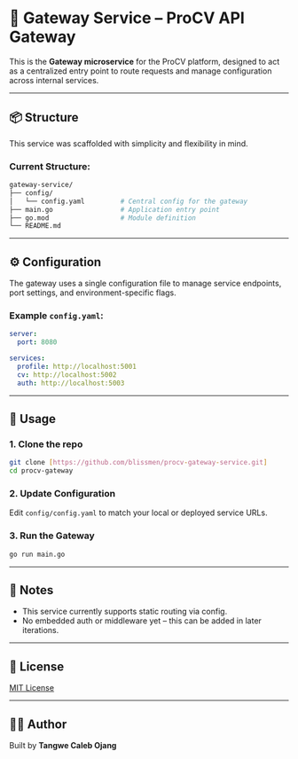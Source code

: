 # 🚪 Gateway Service – ProCV API Gateway

This is the **Gateway microservice** for the ProCV platform, designed to act as a centralized entry point to route requests and manage configuration across internal services.

---

## 📦 Structure

This service was scaffolded with simplicity and flexibility in mind.

### Current Structure:
```bash
gateway-service/
├── config/
│   └── config.yaml         # Central config for the gateway
├── main.go                 # Application entry point
├── go.mod                  # Module definition
└── README.md
```

---

## ⚙️ Configuration

The gateway uses a single configuration file to manage service endpoints, port settings, and environment-specific flags.

### Example `config.yaml`:
```yaml
server:
  port: 8080

services:
  profile: http://localhost:5001
  cv: http://localhost:5002
  auth: http://localhost:5003
```

---

## 🚀 Usage

### 1. Clone the repo
```bash
git clone [https://github.com/blissmen/procv-gateway-service.git]
cd procv-gateway
```

### 2. Update Configuration
Edit `config/config.yaml` to match your local or deployed service URLs.

### 3. Run the Gateway
```bash
go run main.go
```

---

## 📌 Notes
- This service currently supports static routing via config.
- No embedded auth or middleware yet – this can be added in later iterations.

---

## 📜 License
[MIT License](LICENSE)

---

## 👨‍💻 Author
Built by **Tangwe Caleb Ojang**
